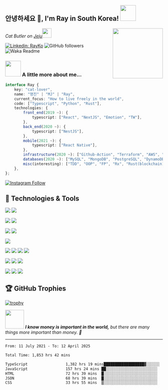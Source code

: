 <h2>안녕하세요 👋, I'm Ray in South Korea! <img src="https://media.giphy.com/media/ES4Vcv8zWfIt2/giphy.gif" width="50"></h2>

<img align='right' src="https://media.giphy.com/media/VOPK1BqsMEJRS/giphy.gif" height="160">
<p><em>Cat Butler on <a href="https://goo.gl/maps/tymCqPy1xovhffHw9">Jeju</a><img src="https://media.giphy.com/media/11dR2hEgtN5KoM/giphy.gif" width="30"></em></p>

[![Linkedin: RayKo](https://img.shields.io/badge/-RayKo-blue?style=flat-square&logo=Linkedin&logoColor=white&link=https://www.linkedin.com/in/rayle/)](https://www.linkedin.com/in/rayleigh1/)
![GitHub followers](https://img.shields.io/github/followers/rayleighko?label=Follow&style=social)
![Waka Readme](https://github.com/anmol098/anmol098/workflows/Waka%20Readme/badge.svg)

### <img src="https://media.giphy.com/media/VgCDAzcKvsR6OM0uWg/giphy.gif" width="50"> A little more about me...  

```typescript
interface Ray {
    key: "cat-lover",
    name: "명진" | "MJ" | "Ray",
    current_focus: "How to live freely in the world",
    code: ["Typescript", "Python", "Rust"],
    technologies: {
        front_end(2019 ~): {
            typescript: ["React", "NextJS", "Emotion", "TW"],
        },
        back_end(2020 ~): {
            typescript: ["NestJS"],
        },
        mobile(2021 ~): {
            typescript: ["React Native"],
        },
        infrastructure(2020 ~): ["Github-Action", "Terraform", "AWS", "CloudFlare", "Serverless"],
        databases(2020 ~): ["MySQL", "MongoDB", "PostgreSQL", "DynamoDB"],
        misc(interesting): ["TDD", "OOP", "FP", "Rx", "Rust(blockchain)", "Deno", "NX", "GQL"],
    },
};

```
[![Instagram Follow](https://img.shields.io/badge/Instagram-E4405F?style=for-the-badge&logo=instagram&logoColor=white)](https://www.instagram.com/rayleigh_ko/)

<!-- low score now -->
<!-- 
## Coding Challenges

### LeetCode

[![LeetCode ranking](https://img.shields.io/badge/dynamic/json?style=for-the-badge&labelColor=black&color=%23ffa116&label=Ranking&query=ranking&url=https%3A%2F%2Fleetcode-badge.vercel.app%2Fapi%2Fusers%2Frayleighko&logo=leetcode&logoColor=yellow)](https://leetcode.com/rayleighko/)
[![LeetCode solvedOverTotal](https://img.shields.io/badge/dynamic/json?style=for-the-badge&labelColor=black&color=%23ffa116&label=Solved&query=solvedOverTotal&url=https%3A%2F%2Fleetcode-badge.vercel.app%2Fapi%2Fusers%2Frayleighko&logo=leetcode&logoColor=yellow)](https://leetcode.com/rayleighko/)

### BOJ

[![solved.ac
profile](http://mazassumnida.wtf/api/v2/generate_badge?boj=rayleighko)](https://solved.ac/rayleighko) 
-->

<!-- ## 📝 [Blogs](https://k-dev.medium.com/) -->

## 🔧 Technologies & Tools

![](https://img.shields.io/badge/Editor-VS_Code-informational?style=flat&logo=visual-studio-code&logoColor=white&color=007ACC)
![](https://img.shields.io/badge/Shell-Zsh-informational?style=flat&logo=gnu-bash&logoColor=white&color=4EAA25)
  
![](https://img.shields.io/badge/OS-Linux-informational?style=flat&logo=linux&logoColor=white&color=FCC624)
![](https://img.shields.io/badge/OS-macOS-informational?style=flat&logo=macos&logoColor=white&color=000000)
  
![](https://img.shields.io/badge/Code-Typescript-informational?style=flat&logo=typescript&logoColor=white&color=3178C6)
![](https://img.shields.io/badge/Code-Python-informational?style=flat&logo=python&logoColor=white&color=3776AB)

![](https://img.shields.io/badge/RunTime-Node-informational?style=flat&logo=node.js&logoColor=white&color=339933)

![](https://img.shields.io/badge/Lib-React-informational?style=flat&logo=react&logoColor=white&color=61DAFB)
![](https://img.shields.io/badge/FW-React_Native-informational?style=flat&logo=react&logoColor=white&color=61DAFB)
![](https://img.shields.io/badge/FW-NextJS-informational?style=flat&logo=next.js&logoColor=white&color=000000)
![](https://img.shields.io/badge/FW-NestJS-informational?style=flat&logo=nestjs&logoColor=white&color=E0234E)
  
![](https://img.shields.io/badge/DB-MySQL-informational?style=flat&logo=mysql&logoColor=white&color=4479A1)
![](https://img.shields.io/badge/DB-DynamoDB-informational?style=flat&logo=amazon-dynamodb&logoColor=white&color=4053D6)
![](https://img.shields.io/badge/DB-MongoDB-informational?style=flat&logo=mongodb&logoColor=white&color=47A248)
  
![](https://img.shields.io/badge/Infra-AWS-informational?style=flat&logo=amazon-aws&logoColor=white&color=232F3E)
![](https://img.shields.io/badge/Infra-Docker-informational?style=flat&logo=docker&logoColor=white&color=2496ED)
![](https://img.shields.io/badge/Infra-Serverless-informational?style=flat&logo=serverless&logoColor=white&color=FD5750)

## 🏆 GitHub Trophies

[![trophy](https://github-profile-trophy.vercel.app/?username=rayleighko&theme=nord&column=7)](https://github.com/ryo-ma/github-profile-trophy)

<img src="https://media.giphy.com/media/12m6M9cySmlph6/giphy.gif" width="60"> <em><b>I know money is important in the world,</b> but there are many things more important than money. 👾</em>

---

<!--START_SECTION:waka-->

```txt
From: 11 July 2021 - To: 12 April 2025

Total Time: 1,853 hrs 42 mins

TypeScript                 1,382 hrs 19 mins██████████████████▓░░░░░░   74.57 %
JavaScript                 157 hrs 24 mins ██░░░░░░░░░░░░░░░░░░░░░░░   08.49 %
HTML                       72 hrs 39 mins  █░░░░░░░░░░░░░░░░░░░░░░░░   03.92 %
JSON                       68 hrs 39 mins  █░░░░░░░░░░░░░░░░░░░░░░░░   03.70 %
CSS                        33 hrs 55 mins  ▒░░░░░░░░░░░░░░░░░░░░░░░░   01.83 %
```

<!--END_SECTION:waka-->

